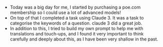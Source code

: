 - Today was a big day for me, I started by purchasing a poe.com membership so I could use a lot of advanced models!
- On top of that I completed a task using Claude 3. It was a task to categorise the keywords of a question. claude 3 did a great job.
- In addition to this, I tried to build my own prompt to help me with translations and touch-ups, and I found it very important to think carefully and deeply about this, as I have been very shallow in the past.
